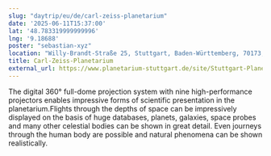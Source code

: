 ```yaml
---
slug: "daytrip/eu/de/carl-zeiss-planetarium"
date: '2025-06-11T15:37:00'
lat: '48.783319999999996'
lng: '9.18688'
poster: "sebastian-xyz"
location: "Willy-Brandt-Straße 25, Stuttgart, Baden-Württemberg, 70173, Deutschland"
title: Carl-Zeiss-Planetarium
external_url: https://www.planetarium-stuttgart.de/site/Stuttgart-Planetarium/node/11933363/index.html
---
```

The digital 360° full-dome projection system with nine high-performance projectors enables impressive forms of scientific presentation in the planetarium.Flights through the depths of space can be impressively displayed on the basis of huge databases, planets, galaxies, space probes and many other celestial bodies can be shown in great detail. Even journeys through the human body are possible and natural phenomena can be shown realistically.